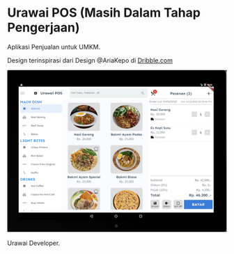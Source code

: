 # Urawai POS (Masih Dalam Tahap Pengerjaan)

Aplikasi Penjualan untuk UMKM.

Design terinspirasi dari Design @AriaKepo di [Dribble.com](https://dribbble.com/shots/3946677-Point-of-Sales) 

![Main Page](https://github.com/UrawaiDev/Urawai_POS/blob/master/assets/images/github_image.png?raw=true)



Urawai Developer.
